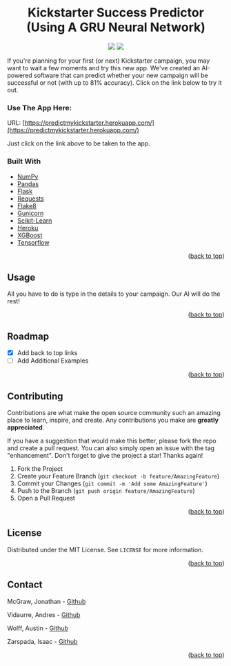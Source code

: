 <div id="top"></div>

<h1 align="center">
Kickstarter Success Predictor <br>(Using A GRU Neural Network)
</h1>

<p align="center">
    <img src="https://img.shields.io/badge/CONTRIBUTORS-3-green?style=for-the-badge"/><a href="https://github.com/Build-Week-Dec-21-Spotify-2/Build-Week-Dec-21-Spotify-2/graphs/contributors"></a>
    <img src="https://img.shields.io/badge/LICENSE-MIT-green?style=for-the-badge"/><a href="https://github.com/Build-Week-Dec-21-Spotify-2/Build-Week-Dec-21-Spotify-2/blob/main/LICENSE"></a>
</p>

<!-- [![Contributors][contributors-shield]][contributors-url]
[![MIT License][license-shield]][license-url] -->

<!-- ABOUT THE PROJECT -->
If you're planning for your first (or next) Kickstarter campaign, you may want to wait a few moments and try this new app. We've created an AI-powered software that can predict whether your new campaign will be successful or not (with up to 81% accuracy). Click on the link below to try it out.

### Use The App Here:
URL: [https://predictmykickstarter.herokuapp.com/](https://predictmykickstarter.herokuapp.com/)

Just click on the link above to be taken to the app.

### Built With

* [NumPy](https://numpy.org/)
* [Pandas](https://pandas.pydata.org/)
* [Flask](https://flask.palletsprojects.com/en/2.0.x/)
* [Requests](https://pypi.org/project/requests/)
* [Flake8](https://flake8.pycqa.org/en/latest/)
* [Gunicorn](https://gunicorn.org/)
* [Scikit-Learn](https://scikit-learn.org/stable/)
* [Heroku](https://www.heroku.com/)
* [XGBoost](https://xgboost.readthedocs.io/en/stable/)
* [Tensorflow](https://www.tensorflow.org/)


<p align="right">(<a href="#top">back to top</a>)</p>


<!-- USAGE EXAMPLES -->
## Usage

All you have to do is type in the details to your campaign. Our AI will do the rest!

<p align="right">(<a href="#top">back to top</a>)</p>


<!-- ROADMAP -->
## Roadmap

- [x] Add back to top links
- [ ] Add Additional Examples

<p align="right">(<a href="#top">back to top</a>)</p>


<!-- CONTRIBUTING -->
## Contributing

Contributions are what make the open source community such an amazing place to learn, inspire, and create. Any contributions you make are **greatly appreciated**.

If you have a suggestion that would make this better, please fork the repo and create a pull request. You can also simply open an issue with the tag "enhancement".
Don't forget to give the project a star! Thanks again!

1. Fork the Project
2. Create your Feature Branch (`git checkout -b feature/AmazingFeature`)
3. Commit your Changes (`git commit -m 'Add some AmazingFeature'`)
4. Push to the Branch (`git push origin feature/AmazingFeature`)
5. Open a Pull Request

<p align="right">(<a href="#top">back to top</a>)</p>


<!-- LICENSE -->
## License

Distributed under the MIT License. See `LICENSE` for more information.

<p align="right">(<a href="#top">back to top</a>)</p>


<!-- CONTACT -->
## Contact

McGraw, Jonathan - [Github](https://github.com/scorpionsting6x3)

Vidaurre, Andres - [Github](https://github.com/andresmvidaurre)

Wolff, Austin - [Github](https://github.com/AustinJamesWolff)

Zarspada, Isaac - [Github](https://github.com/IsaacDS33)

<p align="right">(<a href="#top">back to top</a>)</p>



<!-- MARKDOWN LINKS & IMAGES -->
<!-- https://www.markdownguide.org/basic-syntax/#reference-style-links -->
[contributors-shield]: https://img.shields.io/badge/CONTRIBUTORS-4-green?style=for-the-badge
[contributors-url]: https://github.com/Kickstarter-Build-Week/Project/graphs/contributors
[license-shield]: https://img.shields.io/badge/LICENSE-MIT-green?style=for-the-badge
[license-url]: https://github.com/Kickstarter-Build-Week/Project/blob/main/LICENSE

